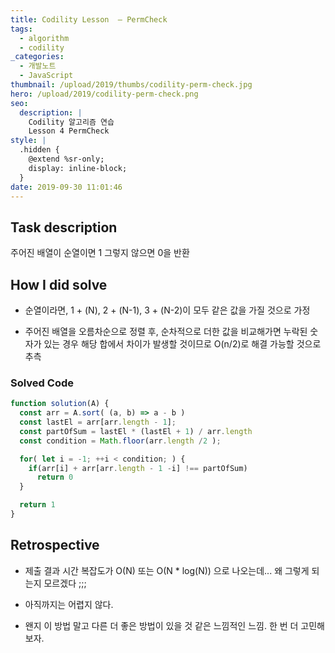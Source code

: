 ```yaml
---
title: Codility Lesson  — PermCheck
tags:
  - algorithm
  - codility
_categories:
  - 개발노트
  - JavaScript
thumbnail: /upload/2019/thumbs/codility-perm-check.jpg
hero: /upload/2019/codility-perm-check.png
seo:
  description: |
    Codility 알고리즘 연습
    Lesson 4 PermCheck
style: |
  .hidden {
    @extend %sr-only;
    display: inline-block;
  }
date: 2019-09-30 11:01:46
---
```



## Task description

주어진 배열이 순열이면 1 그렇지 않으면 0을 반환

## How I did solve

- 순열이라면, 1 + (N), 2 + (N-1), 3 + (N-2)이 모두 같은 값을 가질 것으로 가정

- 주어진 배열을 오름차순으로 정렬 후, 순차적으로 더한 값을 비교해가면 누락된 숫자가 있는
경우 해당 합에서 차이가 발생할 것이므로 O(n/2)로 해결 가능할 것으로 추측

### Solved Code

```javascript
function solution(A) {
  const arr = A.sort( (a, b) => a - b )
  const lastEl = arr[arr.length - 1];
  const partOfSum = lastEl * (lastEl + 1) / arr.length
  const condition = Math.floor(arr.length /2 );

  for( let i = -1; ++i < condition; ) {
    if(arr[i] + arr[arr.length - 1 -i] !== partOfSum)
      return 0
  }

  return 1
}
```

## Retrospective

- 제출 결과 시간 복잡도가 O(N) 또는 O(N * log(N)) 으로 나오는데... 왜 그렇게 되는지 모르겠다 ;;;

- 아직까지는 어렵지 않다.

- 왠지 이 방법 말고 다른 더 좋은 방법이 있을 것 같은 느낌적인 느낌. 한 번 더 고민해보자.